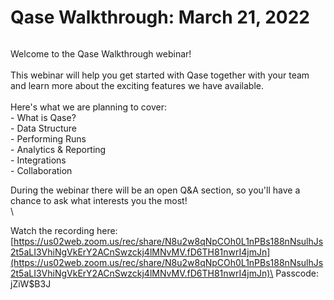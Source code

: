 # Qase Walkthrough: March 21, 2022

<figure><img src="https://qase.intercom-attachments-1.com/i/o/552527498/a90c05c3b5eab5b5b04da786/banner.png" alt=""><figcaption></figcaption></figure>

Welcome to the Qase Walkthrough webinar!\
\
This webinar will help you get started with Qase together with your team and learn more about the exciting features we have available.\
\
Here's what we are planning to cover:\
\- What is Qase?\
\- Data Structure\
\- Performing Runs\
\- Analytics & Reporting\
\- Integrations\
\- Collaboration

During the webinar there will be an open Q\&A section, so you'll have a chance to ask what interests you the most!\
\


Watch the recording here:\
[https://us02web.zoom.us/rec/share/N8u2w8qNpCOh0L1nPBs188nNsulhJs2t5aLI3VhiNgVkErY2ACnSwzckj4lMNvMV.fD6TH81nwrI4jmJn](https://us02web.zoom.us/rec/share/N8u2w8qNpCOh0L1nPBs188nNsulhJs2t5aLI3VhiNgVkErY2ACnSwzckj4lMNvMV.fD6TH81nwrI4jmJn)\
Passcode: jZiW$B3J
